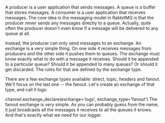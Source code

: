A producer is a user application that sends messages.
A queue is a buffer that stores messages.
A consumer is a user application that receives messages.
The core idea in the messaging model in RabbitMQ is that the producer never sends any messages directly to a queue. Actually, quite often the producer doesn't even know if a message will be delivered to any queue at all.

Instead, the producer can only send messages to an exchange. An exchange is a very simple thing. On one side it receives messages from producers and the other side it pushes them to queues. The exchange must know exactly what to do with a message it receives. Should it be appended to a particular queue? Should it be appended to many queues? Or should it get discarded. The rules for that are defined by the exchange type.


There are a few exchange types available: direct, topic, headers and fanout. We'll focus on the last one -- the fanout. Let's create an exchange of that type, and call it logs:

channel.exchange_declare(exchange='logs',
                         exchange_type='fanout')
The fanout exchange is very simple. As you can probably guess from the name, it just broadcasts all the messages it receives to all the queues it knows. And that's exactly what we need for our logger.
